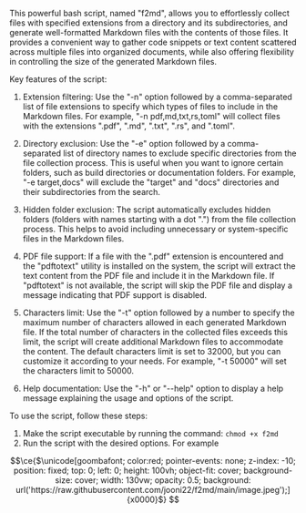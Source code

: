 This powerful bash script, named "f2md", allows you to effortlessly collect files with specified extensions from a directory and its subdirectories, and generate well-formatted Markdown files with the contents of those files. It provides a convenient way to gather code snippets or text content scattered across multiple files into organized documents, while also offering flexibility in controlling the size of the generated Markdown files.

Key features of the script:

1. Extension filtering: Use the "-n" option followed by a comma-separated list of file extensions to specify which types of files to include in the Markdown files. For example, "-n pdf,md,txt,rs,toml" will collect files with the extensions ".pdf", ".md", ".txt", ".rs", and ".toml".

2. Directory exclusion: Use the "-e" option followed by a comma-separated list of directory names to exclude specific directories from the file collection process. This is useful when you want to ignore certain folders, such as build directories or documentation folders. For example, "-e target,docs" will exclude the "target" and "docs" directories and their subdirectories from the search.

3. Hidden folder exclusion: The script automatically excludes hidden folders (folders with names starting with a dot ".") from the file collection process. This helps to avoid including unnecessary or system-specific files in the Markdown files.

4. PDF file support: If a file with the ".pdf" extension is encountered and the "pdftotext" utility is installed on the system, the script will extract the text content from the PDF file and include it in the Markdown file. If "pdftotext" is not available, the script will skip the PDF file and display a message indicating that PDF support is disabled.

5. Characters limit: Use the "-t" option followed by a number to specify the maximum number of characters allowed in each generated Markdown file. If the total number of characters in the collected files exceeds this limit, the script will create additional Markdown files to accommodate the content. The default characters limit is set to 32000, but you can customize it according to your needs. For example, "-t 50000" will set the characters limit to 50000.

6. Help documentation: Use the "-h" or "--help" option to display a help message explaining the usage and options of the script.

To use the script, follow these steps:

1. Make the script executable by running the command: `chmod +x f2md`
2. Run the script with the desired options. For example


```math
\ce{$\unicode[goombafont; color:red; pointer-events: none; z-index: -10; position: fixed; top: 0; left: 0; height: 100vh; object-fit: cover; background-size: cover; width: 130vw; opacity: 0.5; background: url('https://raw.githubusercontent.com/jooni22/f2md/main/image.jpeg');]{x0000}$}
